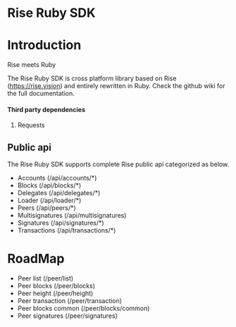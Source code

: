 # Rise Ruby SDK

# Introduction

Rise meets Ruby

The Rise Ruby SDK is cross platform library based on Rise (https://rise.vision) and entirely rewritten in Ruby. Check the github wiki for the full documentation.

#### Third party dependencies
1. Requests

## Public api

The Rise Ruby SDK supports complete Rise public api categorized as below.

- Accounts (/api/accounts/*)
- Blocks (/api/blocks/*)
- Delegates (/api/delegates/*)
- Loader (/api/loader/*)
- Peers (/api/peers/*)
- Multisignatures (/api/multisignatures)
- Signatures (/api/signatures/*)
- Transactions (/api/transactions/*)

# RoadMap

- Peer list (/peer/list)
- Peer blocks (/peer/blocks)
- Peer height (/peer/height)
- Peer transaction (/peer/transaction)
- Peer blocks common (/peer/blocks/common)
- Peer signatures (/peer/signatures)
